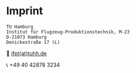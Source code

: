 # Imprint
```:no-line-numbers
TU Hamburg
Institut für Flugzeug-Produktionstechnik, M-23
D-21073 Hamburg
Denickestraße 17 (L)
```


📧 [ifpt(at)tuhh.de](mailto:ifpt@tuhh.de)

📞 +49 40 42878 3234

